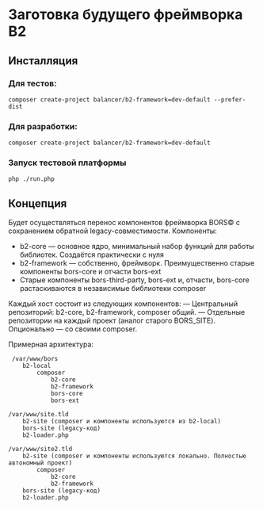 Заготовка будущего фреймворка B2
================================

Инсталляция
-----------

### Для тестов:

    composer create-project balancer/b2-framework=dev-default --prefer-dist

### Для разработки:

    composer create-project balancer/b2-framework=dev-default

### Запуск тестовой платформы
	php ./run.php

Концепция
---------

Будет осуществляться перенос компонентов фреймворка BORS© с сохранением
обратной legacy-совместимости. Компоненты:
* b2-core — основное ядро, минимальный набор функций для работы библиотек. Создаётся практически с нуля
* b2-framework — собственно, фреймворк. Преимущественно старые компоненты bors-core и отчасти bors-ext
* Старые компоненты bors-third-party, bors-ext и, отчасти, bors-core растаскиваются в независимые библиотеки composer

Каждый хост состоит из следующих компонентов:
 — Центральный репозиторий: b2-core, b2-framework, composer общий.
 — Отдельные репозитории на каждый проект (аналог старого BORS_SITE). Опционально — со своими composer.

Примерная архитектура:

	 /var/www/bors
		b2-local
			composer
				b2-core
				b2-framework
				bors-core
				bors-ext

	/var/www/site.tld
		b2-site (composer и компоненты используются из b2-local)
		bors-site (legacy-код)
		b2-loader.php

	/var/www/site2.tld
		b2-site (composer и компоненты используются локально. Полностью автономный проект)
			composer
				b2-core
				b2-framework
		bors-site (legacy-код)
		b2-loader.php
